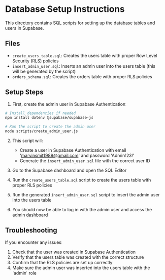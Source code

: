 # Database Setup Instructions

This directory contains SQL scripts for setting up the database tables and users in Supabase.

## Files

- `create_users_table.sql`: Creates the users table with proper Row Level Security (RLS) policies
- `insert_admin_user.sql`: Inserts an admin user into the users table (this will be generated by the script)
- `orders_schema.sql`: Creates the orders table with proper RLS policies

## Setup Steps

1. First, create the admin user in Supabase Authentication:

```bash
# Install dependencies if needed
npm install dotenv @supabase/supabase-js

# Run the script to create the admin user
node scripts/create_admin_user.js
```

2. This script will:
   - Create a user in Supabase Authentication with email 'marvinsmit1988@gmail.com' and password 'Admin123!'
   - Generate the `insert_admin_user.sql` file with the correct user ID

3. Go to the Supabase dashboard and open the SQL Editor

4. Run the `create_users_table.sql` script to create the users table with proper RLS policies

5. Run the generated `insert_admin_user.sql` script to insert the admin user into the users table

6. You should now be able to log in with the admin user and access the admin dashboard

## Troubleshooting

If you encounter any issues:

1. Check that the user was created in Supabase Authentication
2. Verify that the users table was created with the correct structure
3. Confirm that the RLS policies are set up correctly
4. Make sure the admin user was inserted into the users table with the 'admin' role
